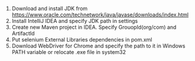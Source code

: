 1. Download and install JDK from https://www.oracle.com/technetwork/java/javase/downloads/index.html
2. Install IntelliJ IDEA and specify JDK path in settings
3. Create new Maven project in IDEA. Specify GrouopId(org/com) and ArtifactId
4. Put selenium External Libraries dependencies in pom.xml
5. Download WebDriver for Chrome and specify the path to it in Windows PATH variable or relocate .exe file in system32